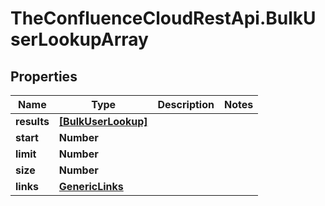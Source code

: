 # TheConfluenceCloudRestApi.BulkUserLookupArray

## Properties
Name | Type | Description | Notes
------------ | ------------- | ------------- | -------------
**results** | [**[BulkUserLookup]**](BulkUserLookup.md) |  | 
**start** | **Number** |  | 
**limit** | **Number** |  | 
**size** | **Number** |  | 
**links** | [**GenericLinks**](GenericLinks.md) |  | 
